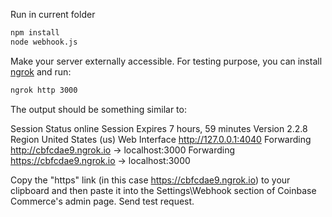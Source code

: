 Run in current folder

``` sh
npm install
node webhook.js
```

Make your server externally accessible.
For testing purpose, you can install  [ngrok](https://ngrok.com/) and run:

``` sh
ngrok http 3000
```
The output should be something similar to:

Session Status                online
Session Expires               7 hours, 59 minutes
Version                       2.2.8
Region                        United States (us)
Web Interface                 http://127.0.0.1:4040
Forwarding                    http://cbfcdae9.ngrok.io -> localhost:3000
Forwarding                    https://cbfcdae9.ngrok.io -> localhost:3000

Copy the "https" link (in this case https://cbfcdae9.ngrok.io) to your clipboard and then paste it into the Settings\Webhook section of Coinbase Commerce's admin page.
Send test request.
